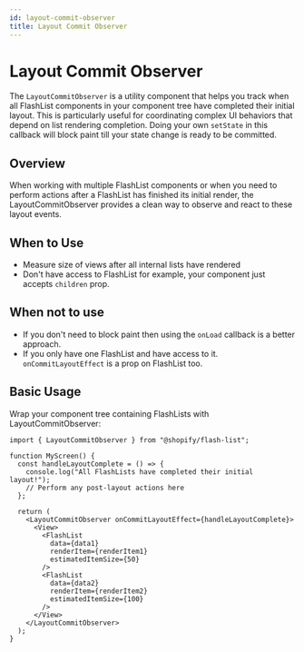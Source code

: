 ```yaml
---
id: layout-commit-observer
title: Layout Commit Observer
---
```


# Layout Commit Observer

The `LayoutCommitObserver` is a utility component that helps you track when all FlashList components in your component tree have completed their initial layout. This is particularly useful for coordinating complex UI behaviors that depend on list rendering completion. Doing your own `setState` in this callback will block paint till your state change is ready to be committed.

## Overview

When working with multiple FlashList components or when you need to perform actions after a FlashList has finished its initial render, the LayoutCommitObserver provides a clean way to observe and react to these layout events.

## When to Use

- Measure size of views after all internal lists have rendered
- Don't have access to FlashList for example, your component just accepts `children` prop.

## When not to use

- If you don't need to block paint then using the `onLoad` callback is a better approach.
- If you only have one FlashList and have access to it. `onCommitLayoutEffect` is a prop on FlashList too.

## Basic Usage

Wrap your component tree containing FlashLists with LayoutCommitObserver:

```tsx
import { LayoutCommitObserver } from "@shopify/flash-list";

function MyScreen() {
  const handleLayoutComplete = () => {
    console.log("All FlashLists have completed their initial layout!");
    // Perform any post-layout actions here
  };

  return (
    <LayoutCommitObserver onCommitLayoutEffect={handleLayoutComplete}>
      <View>
        <FlashList
          data={data1}
          renderItem={renderItem1}
          estimatedItemSize={50}
        />
        <FlashList
          data={data2}
          renderItem={renderItem2}
          estimatedItemSize={100}
        />
      </View>
    </LayoutCommitObserver>
  );
}
```
